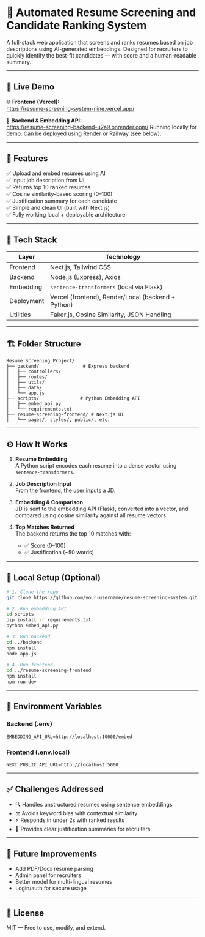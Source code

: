 
# 🧠 Automated Resume Screening and Candidate Ranking System

A full-stack web application that screens and ranks resumes based on job descriptions using AI-generated embeddings. Designed for recruiters to quickly identify the best-fit candidates — with score and a human-readable summary.

---

## 🚀 Live Demo

🌐 **Frontend (Vercel):**  
https://resume-screening-system-nine.vercel.app/

🧪 **Backend & Embedding API:**  
https://resume-screening-backend-u2a9.onrender.com/
Running locally for demo. Can be deployed using Render or Railway (see below).

---

## 📌 Features

✅ Upload and embed resumes using AI  
✅ Input job description from UI  
✅ Returns top 10 ranked resumes  
✅ Cosine similarity-based scoring (0–100)  
✅ Justification summary for each candidate  
✅ Simple and clean UI (built with Next.js)  
✅ Fully working local + deployable architecture

---

## 🧰 Tech Stack

| Layer        | Technology                                |
|--------------|--------------------------------------------|
| Frontend     | Next.js, Tailwind CSS                      |
| Backend      | Node.js (Express), Axios                   |
| Embedding    | `sentence-transformers` (local via Flask)  |
| Deployment   | Vercel (frontend), Render/Local (backend + Python) |
| Utilities    | Faker.js, Cosine Similarity, JSON Handling |

---

## 🏗️ Folder Structure

```
Resume Screening Project/
├── backend/                # Express backend
│   ├── controllers/
│   ├── routes/
│   ├── utils/
│   ├── data/
│   └── app.js
├── scripts/               # Python Embedding API
│   ├── embed_api.py
│   └── requirements.txt
├── resume-screening-frontend/ # Next.js UI
│   └── pages/, styles/, public/, etc.
```

---

## ⚙️ How It Works

1. **Resume Embedding**  
   A Python script encodes each resume into a dense vector using `sentence-transformers`.

2. **Job Description Input**  
   From the frontend, the user inputs a JD.

3. **Embedding & Comparison**  
   JD is sent to the embedding API (Flask), converted into a vector, and compared using cosine similarity against all resume vectors.

4. **Top Matches Returned**  
   The backend returns the top 10 matches with:
   - ✅ Score (0–100)
   - ✅ Justification (~50 words)

---

## 🧪 Local Setup (Optional)

```bash
# 1. Clone the repo
git clone https://github.com/your-username/resume-screening-system.git

# 2. Run embedding API
cd scripts
pip install -r requirements.txt
python embed_api.py

# 3. Run backend
cd ../backend
npm install
node app.js

# 4. Run frontend
cd ../resume-screening-frontend
npm install
npm run dev
```

---

## 🔐 Environment Variables

### Backend (.env)
```env
EMBEDDING_API_URL=http://localhost:10000/embed
```

### Frontend (.env.local)
```env
NEXT_PUBLIC_API_URL=http://localhost:5000
```

---

## ✅ Challenges Addressed

- 🔍 Handles unstructured resumes using sentence embeddings  
- ⚖️ Avoids keyword bias with contextual similarity  
- ⚡ Responds in under 2s with ranked results  
- 💬 Provides clear justification summaries for recruiters  

---

## 📝 Future Improvements

- Add PDF/Docx resume parsing
- Admin panel for recruiters
- Better model for multi-lingual resumes
- Login/auth for secure usage

---

## 📄 License

MIT — Free to use, modify, and extend.
